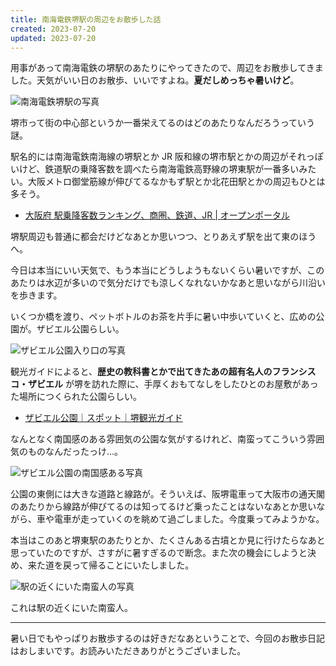 ```yaml
---
title: 南海電鉄堺駅の周辺をお散歩した話
created: 2023-07-20
updated: 2023-07-20
---
```


用事があって南海電鉄の堺駅のあたりにやってきたので、周辺をお散歩してきました。天気がいい日のお散歩、いいですよね。**夏だしめっちゃ暑いけど**。

![南海電鉄堺駅の写真](60b993ba-a6f5-4db1-665a-911060b53700)

堺市って街の中心部というか一番栄えてるのはどのあたりなんだろうっていう謎。

駅名的には南海電鉄南海線の堺駅とか JR 阪和線の堺市駅とかの周辺がそれっぽいけど、鉄道駅の乗降客数を調べたら南海電鉄高野線の堺東駅が一番多いみたい。大阪メトロ御堂筋線が伸びてるなかもず駅とか北花田駅とかの周辺もひとは多そう。

- [大阪府 駅乗降客数ランキング、商圏、鉄道、JR | オープンポータル](https://opendata-web.site/station/27/)

堺駅周辺も普通に都会だけどなあとか思いつつ、とりあえず駅を出て東のほうへ。

今日は本当にいい天気で、もう本当にどうしようもないくらい暑いですが、このあたりは水辺が多いので気分だけでも涼しくなれないかなあと思いながら川沿いを歩きます。

いくつか橋を渡り、ペットボトルのお茶を片手に暑い中歩いていくと、広めの公園が。ザビエル公園らしい。

![ザビエル公園入り口の写真](4b5bd4f7-2ced-41c6-b245-c0f759fe0f00)

観光ガイドによると、**歴史の教科書とかで出てきたあの超有名人のフランシスコ・ザビエル** が堺を訪れた際に、手厚くおもてなしをしたひとのお屋敷があった場所につくられた公園らしい。

- [ザビエル公園｜スポット｜堺観光ガイド](https://www.sakai-tcb.or.jp/spot/detail/77)

なんとなく南国感のある雰囲気の公園な気がするけれど、南蛮ってこういう雰囲気のものなんだったっけ…。

![ザビエル公園の南国感ある写真](800266ee-9e55-4919-406e-600e26e80400)

公園の東側には大きな道路と線路が。そういえば、阪堺電車って大阪市の通天閣のあたりから線路が伸びてるのは知ってるけど乗ったことはないなあとか思いながら、車や電車が走っていくのを眺めて過ごしました。今度乗ってみようかな。

本当はこのあと堺東駅のあたりとか、たくさんある古墳とか見に行けたらなあと思っていたのですが、さすがに暑すぎるので断念。また次の機会にしようと決め、来た道を戻って帰ることにいたしました。

![駅の近くにいた南蛮人の写真](fd7bf8b9-73e4-4377-4dea-38afb5156e00)

これは駅の近くにいた南蛮人。

---

暑い日でもやっぱりお散歩するのは好きだなあということで、今回のお散歩日記はおしまいです。お読みいただきありがとうございました。
